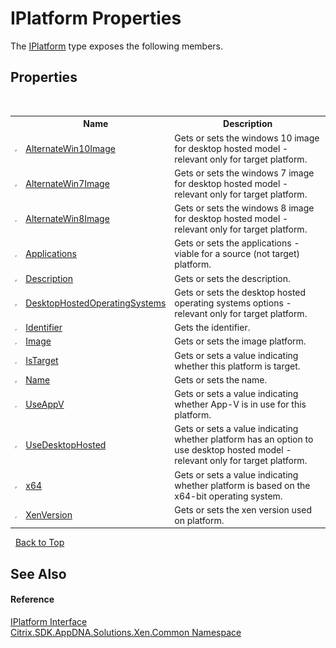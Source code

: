 # IPlatform Properties
 

The <a href="0548b7f6-2f1d-a208-a41a-45e918dcf900">IPlatform</a> type exposes the following members.


## Properties
&nbsp;<table><tr><th></th><th>Name</th><th>Description</th></tr><tr><td>![Public property](media/pubproperty.gif "Public property")</td><td><a href="cdde0646-3b41-9274-b211-618060c8643f">AlternateWin10Image</a></td><td>
Gets or sets the windows 10 image for desktop hosted model - relevant only for target platform.</td></tr><tr><td>![Public property](media/pubproperty.gif "Public property")</td><td><a href="f5b15749-f77a-8340-6e38-9f5baa4e97b1">AlternateWin7Image</a></td><td>
Gets or sets the windows 7 image for desktop hosted model - relevant only for target platform.</td></tr><tr><td>![Public property](media/pubproperty.gif "Public property")</td><td><a href="b21d14f7-d9fe-8219-7aeb-c37313aee452">AlternateWin8Image</a></td><td>
Gets or sets the windows 8 image for desktop hosted model - relevant only for target platform.</td></tr><tr><td>![Public property](media/pubproperty.gif "Public property")</td><td><a href="070b05fb-9f7c-2b85-9ae2-3171a144a213">Applications</a></td><td>
Gets or sets the applications - viable for a source (not target) platform.</td></tr><tr><td>![Public property](media/pubproperty.gif "Public property")</td><td><a href="cc53cf93-6a59-0f2e-2f87-c2903881e3a9">Description</a></td><td>
Gets or sets the description.</td></tr><tr><td>![Public property](media/pubproperty.gif "Public property")</td><td><a href="c56686fa-2c56-d61f-0992-77616e7f6e5f">DesktopHostedOperatingSystems</a></td><td>
Gets or sets the desktop hosted operating systems options - relevant only for target platform.</td></tr><tr><td>![Public property](media/pubproperty.gif "Public property")</td><td><a href="d3a712ad-b9a2-15e8-3757-3a5294f456e6">Identifier</a></td><td>
Gets the identifier.</td></tr><tr><td>![Public property](media/pubproperty.gif "Public property")</td><td><a href="83f7e180-48f5-7fae-b3b7-1ec2f0a0b1a7">Image</a></td><td>
Gets or sets the image platform.</td></tr><tr><td>![Public property](media/pubproperty.gif "Public property")</td><td><a href="d1793f14-11b2-2262-b7cf-02171f166938">IsTarget</a></td><td>
Gets or sets a value indicating whether this platform is target.</td></tr><tr><td>![Public property](media/pubproperty.gif "Public property")</td><td><a href="6347e997-deca-55ae-b859-3cc6a1da2d16">Name</a></td><td>
Gets or sets the name.</td></tr><tr><td>![Public property](media/pubproperty.gif "Public property")</td><td><a href="75d6df7e-027f-31e6-22d0-3f6dd631ee6c">UseAppV</a></td><td>
Gets or sets a value indicating whether App-V is in use for this platform.</td></tr><tr><td>![Public property](media/pubproperty.gif "Public property")</td><td><a href="94f30643-ccfa-646a-7e08-a32015a6ae3f">UseDesktopHosted</a></td><td>
Gets or sets a value indicating whether platform has an option to use desktop hosted model - relevant only for target platform.</td></tr><tr><td>![Public property](media/pubproperty.gif "Public property")</td><td><a href="df0dad0d-3ce4-5274-bf71-0c3dcdd85491">x64</a></td><td>
Gets or sets a value indicating whether platform is based on the x64-bit operating system.</td></tr><tr><td>![Public property](media/pubproperty.gif "Public property")</td><td><a href="a567082d-7c19-93a2-29d5-7ccd7a348873">XenVersion</a></td><td>
Gets or sets the xen version used on platform.</td></tr></table>&nbsp;
<a href="#iplatform-properties">Back to Top</a>

## See Also


#### Reference
<a href="0548b7f6-2f1d-a208-a41a-45e918dcf900">IPlatform Interface</a><br /><a href="013dc694-c357-448d-ed5a-b5c48a7f6852">Citrix.SDK.AppDNA.Solutions.Xen.Common Namespace</a><br />